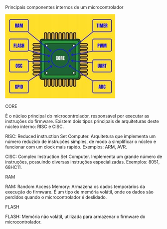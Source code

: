 Principais componentes internos de um microcontrolador


<img src="/.assets/microcontrolador.JPG">

CORE

É o núcleo principal do microcontrolador, responsável por executar as instruções do firmware.
Existem dois tipos principais de arquiteturas deste núcleo interno: RISC e CISC.

RISC: Reduced instruction Set Computer. Arquitetura que implementa um número reduzido de instruções simples, de modo a simplificar o núcleo e funcionar com um clock mais rápido. Exemplos: ARM, AVR.

CISC: Complex Instruction Set Computer. Implementa um grande número de instruções, possuindo diversas instruções especializadas. Exemplos: 8051, 68HC11.

RAM

RAM: Random Access Memory: Armazena os dados temporários da execução do firmware. É um tipo de memória volátil, onde os dados são perdidos quando o microcontrolador é deslidado.

FLASH

FLASH: Memória não volátil, utilizada para armazenar o firmware
do microcontrolador.